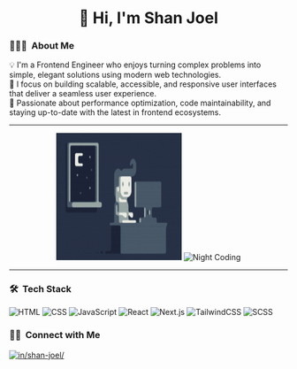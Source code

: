 <h1 align="center">👋 Hi, I'm Shan Joel</h1>

### 👨🏻‍💻 &nbsp;About Me

💡 I'm a Frontend Engineer who enjoys turning complex problems into simple, elegant solutions using modern web technologies. <br/>
🎯 I focus on building scalable, accessible, and responsive user interfaces that deliver a seamless user experience. <br/>
🚀 Passionate about performance optimization, code maintainability, and staying up-to-date with the latest in frontend ecosystems.

---

<p align="center">
<img height="230em" width="45%" alt="Night Coding" src="https://raw.githubusercontent.com/AVS1508/AVS1508/master/assets/Night-Coding.gif"/>
<img style="width: 300px; height: 185px;"  alt="Night Coding" src="https://mir-s3-cdn-cf.behance.net/project_modules/max_1200/9f56d629403431.56bf41038c8b0.gif"/>
</p>

---

### 🛠 &nbsp;Tech Stack

![HTML](https://img.shields.io/badge/-HTML5-E34F26?logo=html5&logoColor=fff)
![CSS](https://img.shields.io/badge/-CSS3-1572B6?logo=css3&logoColor=fff)
![JavaScript](https://img.shields.io/badge/-JavaScript-F7DF1E?logo=javascript&logoColor=000)
![React](https://img.shields.io/badge/-React-61DAFB?logo=react&logoColor=000)
![Next.js](https://img.shields.io/badge/-Next.js-000000?logo=next.js&logoColor=fff)
![TailwindCSS](https://img.shields.io/badge/-TailwindCSS-06B6D4?logo=tailwindcss&logoColor=fff)
![SCSS](https://img.shields.io/badge/-SCSS-CC6699?logo=sass&logoColor=fff)


### 🤝🏻 &nbsp;Connect with Me
<p align="left">
  <a href="https://www.linkedin.com/in/shan-joeld/" target="blank"><img align="center" src="https://raw.githubusercontent.com/rahuldkjain/github-profile-readme-generator/master/src/images/icons/Social/linked-in-alt.svg" alt="in/shan-joel/" height="30" width="40" /></a>
</p>
